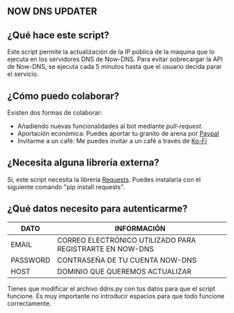 ## NOW DNS UPDATER

## ¿Qué hace este script?
Este script permite la actualización de la IP pública de la maquina que lo ejecuta en los servidores DNS de Now-DNS. Para evitar sobrecargar la API de Now-DNS, se ejecuta cada 5 minutos hasta que el usuario decida parar el servicio.

## ¿Cómo puedo colaborar?
Existen dos formas de colaborar:
- Añadiendo nuevas funcionalidades al bot mediante _pull-request_. 
- Aportación económica: Puedes aportar tu granito de arena por [Paypal](https://paypal.me/panleoad)
- Invitarme a un café: Me puedes invitar a un café a través de [Ko-Fi](https://ko-fi.com/adrianpaniagualeon)

## ¿Necesita alguna librería externa?
Si, este script necesita la librería [Requests](https://requests.readthedocs.io/en/master/). Puedes instalarla con el siguiente comando "pip install requests".

## ¿Qué datos necesito para autenticarme?
|DATO|INFORMACIÓN|
|-|-|
|EMAIL|CORREO ELECTRÓNICO UTILIZADO PARA REGISTRARTE EN NOW-DNS|
|PASSWORD|CONTRASEÑA DE TU CUENTA NOW-DNS|
|HOST|DOMINIO QUE QUEREMOS ACTUALIZAR|

Tienes que modificar el archivo ddns.py con tus datos para que el script funcione. Es muy importante no introducir espacios para que todo funcione correctamente.
